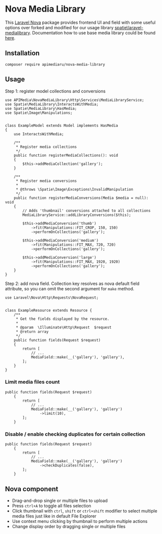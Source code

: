 # Nova Media Library

This [Laravel Nova](https://nova.laravel.com/) package provides frontend UI and field with some useful options over forked and modified for our usage library [spatie\laravel-medialibrary](https://spatie.be/docs/laravel-medialibrary/v9/introduction). Documentation how to use base media library could be found [here](https://spatie.be/docs/laravel-medialibrary/v9/introduction). 

## Installation
```
composer require apimediaru/nova-media-library
```

## Usage

Step 1: register model collections and conversions
```
use APIMedia\NovaMediaLibrary\Http\Services\MediaLibraryService;
use Spatie\MediaLibrary\InteractsWithMedia;
use Spatie\MediaLibrary\HasMedia;
use Spatie\Image\Manipulations;


class ExampleModel extends Model implements HasMedia
{
    use InteractsWithMedia;
    
    /**
     * Register media collections
     */
    public function registerMediaCollections(): void
    {
        $this->addMediaCollection('gallery');
    }

    /**
     * Register media conversions
     * 
     * @throws \Spatie\Image\Exceptions\InvalidManipulation
     */
    public function registerMediaConversions(Media $media = null): void
    {
        // Adds 'thumbnail' conversions attached to all collections
        MediaLibraryService::addLibraryConversions($this);

        $this->addMediaConversion('thumb')
            ->fit(Manipulations::FIT_CROP, 150, 150)
            ->performOnCollections('gallery');

        $this->addMediaConversion('medium')
            ->fit(Manipulations::FIT_MAX, 720, 720)
            ->performOnCollections('gallery');

        $this->addMediaConversion('large')
            ->fit(Manipulations::FIT_MAX, 1920, 1920)
            ->performOnCollections('gallery');
    }
}
```

Step 2: add nova field. Collection key resolves as nova default field attribute, so you can omit the second argument for `make` method.

```
use Laravel\Nova\Http\Requests\NovaRequest;


class ExampleResource extends Resource {
    /**
     * Get the fields displayed by the resource.
     *
     * @param  \Illuminate\Http\Request  $request
     * @return array
     */
    public function fields(Request $request)
    {
        return [
            // ... 
            MediaField::make(__('gallery'), 'gallery'),
        ];
    }
}
```

### Limit media files count

```
public function fields(Request $request)
    {
        return [
            // ... 
            MediaField::make(__('gallery'), 'gallery')
                ->limit(10),
        ];
    }
```

### Disable / enable checking duplicates for certain collection

```
public function fields(Request $request)
    {
        return [
            // ... 
            MediaField::make(__('gallery'), 'gallery')
                ->checkDuplicates(false),
        ];
    }
```


## Nova component  

- Drag-and-drop single or multiple files to upload
- Press `ctrl+A` to toggle all files selection
- Click thumbnail with `ctrl`, `shift` or `ctrl+shift` modifier to select multiple media files just like in default File Explorer
- Use context menu clicking by thumbnail to perform multiple actions
- Change display order by dragging single or multiple files
